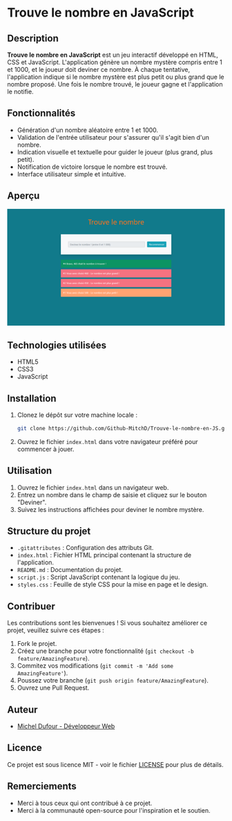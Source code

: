 # Trouve le nombre en JavaScript

## Description
**Trouve le nombre en JavaScript** est un jeu interactif développé en HTML, CSS et JavaScript. L'application génère un nombre mystère compris entre 1 et 1000, et le joueur doit deviner ce nombre. À chaque tentative, l'application indique si le nombre mystère est plus petit ou plus grand que le nombre proposé. Une fois le nombre trouvé, le joueur gagne et l'application le notifie.

## Fonctionnalités
- Génération d'un nombre aléatoire entre 1 et 1000.
- Validation de l'entrée utilisateur pour s'assurer qu'il s'agit bien d'un nombre.
- Indication visuelle et textuelle pour guider le joueur (plus grand, plus petit).
- Notification de victoire lorsque le nombre est trouvé.
- Interface utilisateur simple et intuitive.

## Aperçu

![Aperçu du Générateur de Citations](screenshot.png)

## Technologies utilisées
- HTML5
- CSS3
- JavaScript

## Installation
1. Clonez le dépôt sur votre machine locale :
    ```sh
    git clone https://github.com/Github-MitchD/Trouve-le-nombre-en-JS.git
    ```
2. Ouvrez le fichier `index.html` dans votre navigateur préféré pour commencer à jouer.

## Utilisation
1. Ouvrez le fichier `index.html` dans un navigateur web.
2. Entrez un nombre dans le champ de saisie et cliquez sur le bouton "Deviner".
3. Suivez les instructions affichées pour deviner le nombre mystère.

## Structure du projet
- `.gitattributes` : Configuration des attributs Git.
- `index.html` : Fichier HTML principal contenant la structure de l'application.
- `README.md` : Documentation du projet.
- `script.js` : Script JavaScript contenant la logique du jeu.
- `styles.css` : Feuille de style CSS pour la mise en page et le design.

## Contribuer
Les contributions sont les bienvenues ! Si vous souhaitez améliorer ce projet, veuillez suivre ces étapes :
1. Fork le projet.
2. Créez une branche pour votre fonctionnalité (`git checkout -b feature/AmazingFeature`).
3. Commitez vos modifications (`git commit -m 'Add some AmazingFeature'`).
4. Poussez votre branche (`git push origin feature/AmazingFeature`).
5. Ouvrez une Pull Request.

## Auteur
- [Michel Dufour - Développeur Web](https://micheldufour.fr/)

## Licence
Ce projet est sous licence MIT - voir le fichier [LICENSE](LICENSE) pour plus de détails.

## Remerciements
- Merci à tous ceux qui ont contribué à ce projet.
- Merci à la communauté open-source pour l'inspiration et le soutien.
